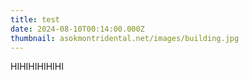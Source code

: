 ```yaml
---
title: test
date: 2024-08-10T00:14:00.000Z
thumbnail: asokmontridental.net/images/building.jpg
---
```

HIHIHIHIHIHI
